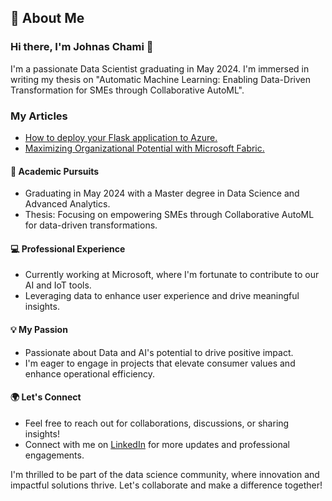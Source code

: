 
## 🚀 About Me

### Hi there, I'm Johnas Chami 👋

I'm a passionate Data Scientist graduating in May 2024. I'm immersed in writing my thesis on "Automatic Machine Learning: Enabling Data-Driven Transformation for SMEs through Collaborative AutoML".

### My Articles ###
- [How to deploy your Flask application to Azure.](https://medium.com/@johnaschami/how-to-deploy-your-flask-application-to-azure-0f0ffde5c80a)
- [Maximizing Organizational Potential with Microsoft Fabric.](https://medium.com/@johnaschami/maximizing-organizational-potential-with-microsoft-fabric-193a8ceb0023)


#### 📘 Academic Pursuits
- Graduating in May 2024 with a Master degree in Data Science and Advanced Analytics. 
- Thesis: Focusing on empowering SMEs through Collaborative AutoML for data-driven transformations.

#### 💻 Professional Experience
- Currently working at Microsoft, where I'm fortunate to contribute to our AI and IoT tools.
- Leveraging data to enhance user experience and drive meaningful insights.

#### 💡 My Passion
- Passionate about Data and AI's potential to drive positive impact.
- I'm eager to engage in projects that elevate consumer values and enhance operational efficiency.

#### 🌍 Let's Connect
- Feel free to reach out for collaborations, discussions, or sharing insights!
- Connect with me on [LinkedIn](https://www.linkedin.com/in/johnas-chami-40aaa212a/) for more updates and professional engagements.

I'm thrilled to be part of the data science community, where innovation and impactful solutions thrive. Let's collaborate and make a difference together!
